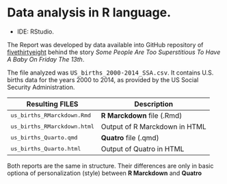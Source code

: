 # Data analysis in R language.

+ IDE: RStudio.

The Report was developed by data available into GitHub repository of [fivethirtyeight](https://github.com/fivethirtyeight/data/tree/master/births) behind the story *Some People Are Too Superstitious To Have A Baby On Friday The 13th*.

The file analyzed was <kbd>US_births_2000-2014_SSA.csv</kbd>. It contains U.S. births data for the years 2000 to 2014, as provided by the US Social Security Administration.


Resulting FILES                      | Description
-----------------------------------  | ------------------------
<kbd>us_births_RMarckdown.Rmd</kbd>  | **R Marckdown** file (.Rmd)
<kbd>us_births_RMarckdown.html</kbd> | Output of R Marckdown in HTML
 <kbd>us_births_Quarto.qmd</kbd>     | **Quatro** file (.qmd)
<kbd>us_births_Quarto.html</kbd>     | Output of Quatro in HTML

Both reports are the same in structure. Their differences are only in basic optiona of personalization (style) between **R Marckdown** and **Quatro**
